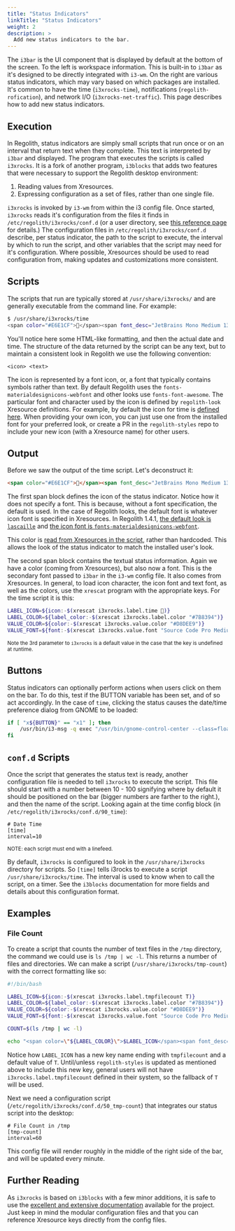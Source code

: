 ```yaml
---
title: "Status Indicators"
linkTitle: "Status Indicators"
weight: 2
description: >
  Add new status indicators to the bar.
---
```


The `i3bar` is the UI component that is displayed by default at the bottom of the screen.  To the left is workspace information.  This is built-in to `i3bar` as it's designed to be directly integrated with `i3-wm`.  On the right are various status indicators, which may vary based on which packages are installed.  It's common to have the time (`i3xrocks-time`), notifications (`regolith-rofication`), and network I/O (`i3xrocks-net-traffic`).  This page describes how to add new status indicators.

## Execution

In Regolith, status indicators are simply small scripts that run once or on an interval that return text when they complete.  This text is interpreted by `i3bar` and displayed.  The program that executes the scripts is called `i3xrocks`.  It is a fork of another program, `i3blocks` that adds two features that were necessary to support the Regolith desktop environment:

1. Reading values from Xresources.
2. Expressing configuration as a set of files, rather than one single file.

`i3xrocks` is invoked by `i3-wm` from within the i3 config file.  Once started, `i3xrocks` reads it's configuration from the files it finds in `/etc/regolith/i3xrocks/conf.d` (or a user directory, see [this reference page](../../reference/configurations/) for details.)  The configuration files in `/etc/regolith/i3xrocks/conf.d` describe, per status indicator, the path to the script to execute, the interval by which to run the script, and other variables that the script may need for it's configuration.  Where possible, Xresources should be used to read configuration from, making updates and customizations more consistent.

## Scripts

The scripts that run are typically stored at `/usr/share/i3xrocks/` and are generally executable from the command line.  For example:

```bash
$ /usr/share/i3xrocks/time 
<span color="#E6E1CF"></span><span font_desc="JetBrains Mono Medium 13" color="#E6E1CF"> 05/30 19:06 </span>
```

You'll notice here some HTML-like formatting, and then the actual date and time.  The structure of the data returned by the script can be any text, but to maintain a consistent look in Regolith we use the following convention:

```
<icon> <text>
```

The icon is represented by a font icon, or, a font that typically contains symbols rather than text.  By default Regolith uses the `fonts-materialdesignicons-webfont` and other looks use `fonts-font-awesome`.  The particular font and character used by the icon is defined by `regolith-look` Xresource definitions.  For example, by default the icon for time is [defined here](https://github.com/regolith-linux/regolith-styles/blob/master/lascaille/typeface#L22).  When providing your own icon, you can just use one from the installed font for your preferred look, or create a PR in the `regolith-styles` repo to include your new icon (with a Xresource name) for other users.

## Output

Before we saw the output of the time script.  Let's deconstruct it:

```html
<span color="#E6E1CF"></span><span font_desc="JetBrains Mono Medium 13" color="#E6E1CF"> 05/30 19:06 </span>
```

The first span block defines the icon of the status indicator.  Notice how it does not specify a font.  This is because, without a font specification, the default is used.  In the case of Regolith looks, the default font is whatever icon font is specified in Xresources.  In Regolith 1.4.1, [the default look is `lascaille`](https://github.com/regolith-linux/regolith-styles/blob/master/Xresources/root) and [the icon font is `fonts-materialdesignicons-webfont`](https://github.com/regolith-linux/regolith-styles/blob/master/lascaille/typeface#L2).

This color is [read from Xresources in the script](https://github.com/regolith-linux/regolith-i3xrocks-config/blob/master/scripts/time#L38), rather than hardcoded.  This allows the look of the status indicator to match the installed user's look.  

The second span block contains the textual status information.  Again we have a color (coming from Xresources), but also now a font.  This is the secondary font passed to `i3bar` in the `i3-wm` config file.  It also comes from Xresources.  In general, to load icon character, the icon font and text font, as well as the colors, use the `xrescat` program with the appropriate keys.  For the time script it is this:

```bash
LABEL_ICON=${icon:-$(xrescat i3xrocks.label.time )}
LABEL_COLOR=${label_color:-$(xrescat i3xrocks.label.color "#7B8394")}
VALUE_COLOR=${color:-$(xrescat i3xrocks.value.color "#D8DEE9")}
VALUE_FONT=${font:-$(xrescat i3xrocks.value.font "Source Code Pro Medium 13")}
```
<sub>Note the 3rd parameter to `i3xrocks` is a default value in the case that the key is undefined at runtime.</sub>

## Buttons

Status indicators can optionally perform actions when users click on them on the bar.  To do this, test if the BUTTON variable has been set, and of so act accordingly.  In the case of `time`, clicking the status causes the date/time preference dialog from GNOME to be loaded:


```bash
if [ "x${BUTTON}" == "x1" ]; then
    /usr/bin/i3-msg -q exec "/usr/bin/gnome-control-center --class=floating_window datetime"
fi
```

## `conf.d` Scripts

Once the script that generates the status text is ready, another configuration file is needed to tell `i3xrocks` to execute the script.  This file should start with a number between 10 - 100 signifying where by default it should be positioned on the bar (bigger numbers are farther to the right.), and then the name of the script.  Looking again at the time config block (in `/etc/regolith/i3xrocks/conf.d/90_time`):

```
# Date Time
[time]
interval=10

```
<sub>NOTE: each script must end with a linefeed.</sub>

By default, `i3xrocks` is configured to look in the `/usr/share/i3xrocks` directory for scripts.  So `[time]` tells i3rocks to execute a script `/usr/share/i3xrocks/time`.  The interval is used to know when to call the script, on a timer.  See the `i3blocks` documentation for more fields and details about this configuration format.

## Examples

### File Count

To create a script that counts the number of text files in the `/tmp` directory, the command we could use is `ls /tmp | wc -l`.  This returns a number of files and directories.  We can make a script (`/usr/share/i3xrocks/tmp-count`) with the correct formatting like so:

```bash
#!/bin/bash

LABEL_ICON=${icon:-$(xrescat i3xrocks.label.tmpfilecount T)}
LABEL_COLOR=${label_color:-$(xrescat i3xrocks.label.color "#7B8394")}
VALUE_COLOR=${color:-$(xrescat i3xrocks.value.color "#D8DEE9")}
VALUE_FONT=${font:-$(xrescat i3xrocks.value.font "Source Code Pro Medium 13")}

COUNT=$(ls /tmp | wc -l)

echo "<span color=\"${LABEL_COLOR}\">$LABEL_ICON</span><span font_desc=\"${VALUE_FONT}\" color=\"${VALUE_COLOR}\">$COUNT</span>" 
```

Notice how `LABEL_ICON` has a new key name ending with `tmpfilecount` and a default value of `T`.  Until/unless `regolith-styles` is updated as mentioned above to include this new key, general users will not have `i3xrocks.label.tmpfilecount` defined in their system, so the fallback of `T` will be used.

Next we need a configuration script (`/etc/regolith/i3xrocks/conf.d/50_tmp-count`) that integrates our status script into the desktop:

```
# File Count in /tmp
[tmp-count]
interval=60
```

This config file will render roughly in the middle of the right side of the bar, and will be updated every minute.

## Further Reading

As `i3xrocks` is based on `i3blocks` with a few minor additions, it is safe to use the [excellent and extensive documentation](https://github.com/vivien/i3blocks) available for the project.  Just keep in mind the modular configuration files and that you can reference Xresource keys directly from the config files.